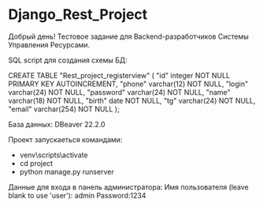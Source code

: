 # Django_Rest_Project

Добрый день!
Тестовое задание для Backend-разработчиков Системы Управления Ресурсами.

SQL script для создания схемы БД:

CREATE TABLE "Rest_project_registerview" (
  "id" integer NOT NULL PRIMARY KEY AUTOINCREMENT, 
  "phone" varchar(12) NOT NULL, 
  "login" varchar(24) NOT NULL, 
  "password" varchar(24) NOT NULL, 
  "name" varchar(18) NOT NULL, 
  "birth" date NOT NULL, 
  "tg" varchar(24) NOT NULL, 
  "email" varchar(254) NOT NULL
);

База данных: DBeaver 22.2.0

Проект запускаеться командами:
- venv\scripts\activate
- cd project
- python manage.py runserver

Данные для входа в панель администратора:
Имя пользователя (leave blank to use 'user'): admin
Password:1234
